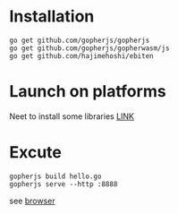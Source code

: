 # Installation
```
go get github.com/gopherjs/gopherjs
go get github.com/gopherjs/gopherwasm/js
go get github.com/hajimehoshi/ebiten
```

# Launch on platforms
Neet to install some libraries [LINK](https://github.com/hajimehoshi/ebiten/wiki/Linux)


# Excute
```
gopherjs build hello.go
gopherjs serve --http :8888
```
see [browser](http://127.0.0.1:8888)
